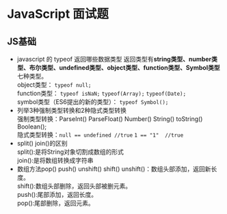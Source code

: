# JavaScript 面试题
## JS基础
- javascript 的 typeof 返回哪些数据类型
  返回类型有**string类型、number类型、布尔类型、undefined类型、object类型、function类型、Symbol类型**七种类型。   
    object类型： `typeof null;`  
    function类型： `typeof isNaN;`   `typeof(Array);`  `typeof(Date);`   
    symbol类型（ES6提出的新的类型）： `typeof Symbol();` <br/>  
- 列举3种强制类型转换和2种隐式类型转换  
  强制类型转换：ParseInt()  ParseFloat() Number()  String() toString() Boolean();   
  隐式类型转换：`null == undefined //true`   `1 == "1"  //true`   <br />
- split() join()的区别  
  split():是将String对象切割成数组的形式  
  join():是将数组转换成字符串  <br />
- 数组方法pop() push() unshift() shift()
  unshift()：数组头部添加，返回新长度。  
  shift():数组头部删除，返回头部被删元素。   
  push():尾部添加，返回长度。  
  pop():尾部删除，返回元素。  
  
  
  
  


